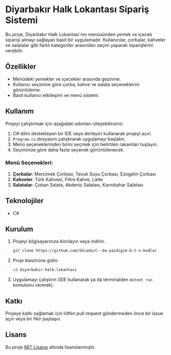 # Diyarbakır Halk Lokantası Sipariş Sistemi

Bu proje, Diyarbakır Halk Lokantası'nın menüsünden yemek ve içecek siparişi almayı sağlayan basit bir uygulamadır. Kullanıcılar, çorbalar, kahveler ve salatalar gibi farklı kategoriler arasından seçim yaparak siparişlerini verebilir.

## Özellikler

- Menüdeki yemekler ve içecekler arasında gezinme.
- Kullanıcı seçimine göre çorba, kahve ve salata seçeneklerini görüntüleme.
- Basit kullanıcı etkileşimi ve menü sistemi.

## Kullanım

Projeyi çalıştırmak için aşağıdaki adımları izleyebilirsiniz:

1. C# dilini destekleyen bir IDE veya derleyici kullanarak projeyi açın.
2. `Program.cs` dosyasını çalıştırarak uygulamayı başlatın.
3. Menü seçeneklerinden birini seçmek için belirtilen rakamları tuşlayın.
4. Seçiminize göre daha fazla seçenek görüntülenecek.

### Menü Seçenekleri:
1. **Çorbalar**: Mercimek Çorbası, Tavuk Suyu Çorbası, Ezogelin Çorbası
2. **Kahveler**: Türk Kahvesi, Filtre Kahve, Latte
3. **Salatalar**: Çoban Salata, Akdeniz Salatası, Karnıbahar Salatası

## Teknolojiler

- C#

## Kurulum

1. Projeyi bilgisayarınıza klonlayın veya indirin.
    ```bash
    git clone https://github.com/Shiada/C--da-yazdigim-b-t-n-kodlar
    ```

2. Proje klasörüne gidin:
    ```bash
    cd diyarbakir-halk-lokantasi
    ```

3. Uygulamayı çalıştırın (IDE kullanarak ya da terminalden `dotnet run` komutunu vererek).

## Katkı

Projeye katkı sağlamak için lütfen pull request göndermeden önce bir issue açın veya bir fikir paylaşın.

## Lisans

Bu proje [MIT Lisansı](LICENSE) altında lisanslanmıştır.
